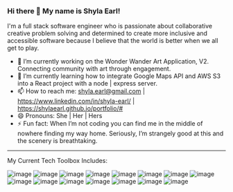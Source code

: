 ### Hi there 👋  My name is Shyla Earl!

I'm a full stack software engineer who is passionate about collaborative creative problem solving and determined to create more inclusive and accessible software because I believe that the world is better when we all get to play.

- 🔭 I’m currently working on the Wonder Wander Art Application, V2. Connecting community with art through engagement.
- 🌱 I’m currently learning how to integrate Google Maps API and AWS S3 into a React project with a node | express server.
- 📫 How to reach me: shyla.earl@gmail.com | https://www.linkedin.com/in/shyla-earl/ | https://shylaearl.github.io/portfolio/#
- 😄 Pronouns: She | Her | Hers
- ⚡ Fun fact: When I’m not coding you can find me in the middle of nowhere finding my way home. Seriously, I’m strangely good at this and the scenery is breathtaking.

____________________________________________________________________________________________________________________________________________________________________
My Current Tech Toolbox Includes: 

![image](https://user-images.githubusercontent.com/65361656/121976193-eea40c80-cd48-11eb-8333-cee476f1d3e3.png)
![image](https://user-images.githubusercontent.com/65361656/121975747-fdd68a80-cd47-11eb-8c88-f7b69ce55cc3.png)
![image](https://user-images.githubusercontent.com/65361656/121977537-daadda00-cd4b-11eb-9327-931b34b58f90.png)
![image](https://user-images.githubusercontent.com/65361656/121977563-e7323280-cd4b-11eb-8e5c-9835f7800482.png)
![image](https://user-images.githubusercontent.com/65361656/121976056-a684ea00-cd48-11eb-8edd-d9678db7f5ad.png)
![image](https://user-images.githubusercontent.com/65361656/121976235-07142700-cd49-11eb-9811-d80fcf75b689.png)
![image](https://user-images.githubusercontent.com/65361656/121976429-6bcf8180-cd49-11eb-93e5-88cad6902cc5.png)
![image](https://user-images.githubusercontent.com/65361656/121976261-185d3380-cd49-11eb-875d-4649dd7da3d9.png)
![image](https://user-images.githubusercontent.com/65361656/121976300-2b700380-cd49-11eb-9a05-e5053d5443b9.png)
![image](https://user-images.githubusercontent.com/65361656/121976350-417dc400-cd49-11eb-9a18-f2fbeabfea5e.png)
![image](https://user-images.githubusercontent.com/65361656/121977485-c4a01980-cd4b-11eb-9d8f-c1e9a90b1ebf.png)
![image](https://user-images.githubusercontent.com/65361656/121976398-58bcb180-cd49-11eb-8f24-84008b98ca14.png)
![image](https://user-images.githubusercontent.com/65361656/121976461-8570c900-cd49-11eb-8e0d-7053bfa033d8.png)
![image](https://user-images.githubusercontent.com/65361656/121977712-35473600-cd4c-11eb-9bb8-e5880171b024.png)
![image](https://user-images.githubusercontent.com/65361656/121976514-a33e2e00-cd49-11eb-98b9-0dd0066ca975.png)





